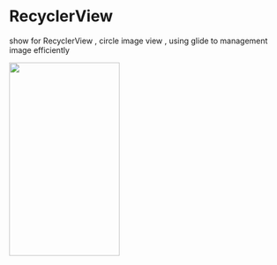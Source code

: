 # RecyclerView
show for RecyclerView , circle image view , using glide to management image  efficiently



<img src="https://user-images.githubusercontent.com/15935347/55423856-25821380-557f-11e9-9055-f35f14c1a22d.png"  width="200" height="350" />
